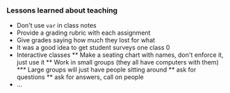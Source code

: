### Lessons learned about teaching
* Don't use `var` in class notes
* Provide a grading rubric with each assignment
* Give grades saying how much they lost for what
* It was a good idea to get student surveys one class 0
* Interactive classes
** Make a seating chart with names, don't enforce it, just use it
** Work in small groups (they all have computers with them)
*** Large groups will just have people sitting around
** ask for questions
** ask for answers, call on people
* ...